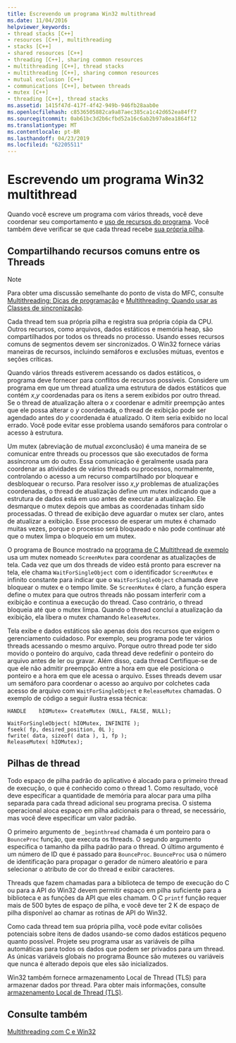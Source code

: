 ```yaml
---
title: Escrevendo um programa Win32 multithread
ms.date: 11/04/2016
helpviewer_keywords:
- thread stacks [C++]
- resources [C++], multithreading
- stacks [C++]
- shared resources [C++]
- threading [C++], sharing common resources
- multithreading [C++], thread stacks
- multithreading [C++], sharing common resources
- mutual exclusion [C++]
- communications [C++], between threads
- mutex [C++]
- threading [C++], thread stacks
ms.assetid: 1415f47d-417f-4f42-949b-946fb28aab0e
ms.openlocfilehash: c8536505882ca9a87aec385ca1c42d652ea84ff7
ms.sourcegitcommit: 0ab61bc3d2b6cfbd52a16c6ab2b97a8ea1864f12
ms.translationtype: MT
ms.contentlocale: pt-BR
ms.lasthandoff: 04/23/2019
ms.locfileid: "62205511"
---
```

# <a name="writing-a-multithreaded-win32-program"></a>Escrevendo um programa Win32 multithread

Quando você escreve um programa com vários threads, você deve coordenar seu comportamento e [uso de recursos do programa](#_core_sharing_common_resources_between_threads). Você também deve verificar se que cada thread recebe [sua própria pilha](#_core_thread_stacks).

##  <a name="_core_sharing_common_resources_between_threads"></a> Compartilhando recursos comuns entre os Threads

> [!NOTE]
>  Para obter uma discussão semelhante do ponto de vista do MFC, consulte [Multithreading: Dicas de programação](multithreading-programming-tips.md) e [Multithreading: Quando usar as Classes de sincronização](multithreading-when-to-use-the-synchronization-classes.md).

Cada thread tem sua própria pilha e registra sua própria cópia da CPU. Outros recursos, como arquivos, dados estáticos e memória heap, são compartilhados por todos os threads no processo. Usando esses recursos comuns de segmentos devem ser sincronizados. O Win32 fornece várias maneiras de recursos, incluindo semáforos e exclusões mútuas, eventos e seções críticas.

Quando vários threads estiverem acessando os dados estáticos, o programa deve fornecer para conflitos de recursos possíveis. Considere um programa em que um thread atualiza uma estrutura de dados estáticos que contém *x*,*y* coordenadas para os itens a serem exibidos por outro thread. Se o thread de atualização altera o *x* coordenar e admitir preempção antes que ele possa alterar o *y* coordenada, o thread de exibição pode ser agendado antes do *y* coordenada é atualizado. O item seria exibido no local errado. Você pode evitar esse problema usando semáforos para controlar o acesso à estrutura.

Um mutex (abreviação de *mut*ual *ex*conclusão) é uma maneira de se comunicar entre threads ou processos que são executados de forma assíncrona um do outro. Essa comunicação é geralmente usada para coordenar as atividades de vários threads ou processos, normalmente, controlando o acesso a um recurso compartilhado por bloquear e desbloquear o recurso. Para resolver isso *x*,*y* problemas de atualizações coordenadas, o thread de atualização define um mutex indicando que a estrutura de dados está em uso antes de executar a atualização. Ele desmarque o mutex depois que ambas as coordenadas tinham sido processadas. O thread de exibição deve aguardar o mutex ser claro, antes de atualizar a exibição. Esse processo de esperar um mutex é chamado muitas vezes, porque o processo será bloqueado e não pode continuar até que o mutex limpa o bloqueio em um mutex.

O programa de Bounce mostrado na [programa de C Multithread de exemplo](sample-multithread-c-program.md) usa um mutex nomeado `ScreenMutex` para coordenar as atualizações de tela. Cada vez que um dos threads de vídeo está pronto para escrever na tela, ele chama `WaitForSingleObject` com o identificador `ScreenMutex` e infinito constante para indicar que o `WaitForSingleObject` chamada deve bloquear o mutex e o tempo limite. Se `ScreenMutex` é claro, a função espera define o mutex para que outros threads não possam interferir com a exibição e continua a execução do thread. Caso contrário, o thread bloqueia até que o mutex limpa. Quando o thread conclui a atualização da exibição, ela libera o mutex chamando `ReleaseMutex`.

Tela exibe e dados estáticos são apenas dois dos recursos que exigem o gerenciamento cuidadoso. Por exemplo, seu programa pode ter vários threads acessando o mesmo arquivo. Porque outro thread pode ter sido movido o ponteiro do arquivo, cada thread deve redefinir o ponteiro do arquivo antes de ler ou gravar. Além disso, cada thread Certifique-se de que ele não admitir preempção entre a hora em que ele posiciona o ponteiro e a hora em que ele acessa o arquivo. Esses threads devem usar um semáforo para coordenar o acesso ao arquivo por colchetes cada acesso de arquivo com `WaitForSingleObject` e `ReleaseMutex` chamadas. O exemplo de código a seguir ilustra essa técnica:

```
HANDLE    hIOMutex= CreateMutex (NULL, FALSE, NULL);

WaitForSingleObject( hIOMutex, INFINITE );
fseek( fp, desired_position, 0L );
fwrite( data, sizeof( data ), 1, fp );
ReleaseMutex( hIOMutex);
```

##  <a name="_core_thread_stacks"></a> Pilhas de thread

Todo espaço de pilha padrão do aplicativo é alocado para o primeiro thread de execução, o que é conhecido como o thread 1. Como resultado, você deve especificar a quantidade de memória para alocar para uma pilha separada para cada thread adicional seu programa precisa. O sistema operacional aloca espaço em pilha adicionais para o thread, se necessário, mas você deve especificar um valor padrão.

O primeiro argumento de `_beginthread` chamada é um ponteiro para o `BounceProc` função, que executa os threads. O segundo argumento especifica o tamanho da pilha padrão para o thread. O último argumento é um número de ID que é passado para `BounceProc`. `BounceProc` usa o número de identificação para propagar o gerador de número aleatório e para selecionar o atributo de cor do thread e exibir caracteres.

Threads que fazem chamadas para a biblioteca de tempo de execução do C ou para a API do Win32 devem permitir espaço em pilha suficiente para a biblioteca e as funções da API que eles chamam. O C `printf` função requer mais de 500 bytes de espaço de pilha, e você deve ter 2 K de espaço de pilha disponível ao chamar as rotinas de API do Win32.

Como cada thread tem sua própria pilha, você pode evitar colisões potenciais sobre itens de dados usando-se como dados estáticos pequeno quanto possível. Projete seu programa usar as variáveis de pilha automáticas para todos os dados que podem ser privados para um thread. As únicas variáveis globais no programa Bounce são mutexes ou variáveis que nunca é alterado depois que eles são inicializados.

Win32 também fornece armazenamento Local de Thread (TLS) para armazenar dados por thread. Para obter mais informações, consulte [armazenamento Local de Thread (TLS)](thread-local-storage-tls.md).

## <a name="see-also"></a>Consulte também

[Multithreading com C e Win32](multithreading-with-c-and-win32.md)
